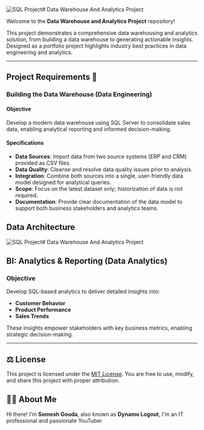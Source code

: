 ![SQL Project](https://github.com/user-attachments/assets/17fbe2c9-34e1-4bb1-9145-22bbfea6de4f)# Data Warehouse And Analytics Project

Welcome to the **Data Warehouse and Analytics Project** repository!

This project demonstrates a comprehensive data warehousing and analytics solution, from building a data warehouse to generating actionable insights. Designed as a portfolio project highlights industry best practices in data engineering and analytics.

---

## Project Requirements 🚀


### Building the Data Warehouse (Data Engineering)


#### Objective
Develop a modern data warehouse using SQL Server to consolidate sales data, enabling analytical reporting and informed decision-making.


#### Specifications
- **Data Sources**: Import data from two source systems (ERP and CRM) provided as CSV files.
- **Data Quality**: Cleanse and resolve data quality issues prior to analysis.
- **Integration**: Combine both sources into a single, user-friendly data model designed for analytical queries.
- **Scope**: Focus on the latest dataset only; historization of data is not required.
- **Documentation**: Provide clear documentation of the data model to support both business stakeholders and analytics teams.


## Data Architecture


![SQL Project](https://github.com/user-attachments/assets/17fbe2c9-34e1-4bb1-9145-22bbfea6de4f)# Data Warehouse And Analytics Project


## BI: Analytics & Reporting (Data Analytics)


### Objective
Develop SQL-based analytics to deliver detailed insights into:
- **Customer Behavior**
- **Product Performance**
- **Sales Trends**


These insights empower stakeholders with key business metrics, enabling strategic decision-making.


---


## ⚖️ License

This project is licensed under the [MIT License](LICENSE). You are free to use, modify, and share this project with proper attribution.

## 👨‍💻 About Me

Hi there! I'm **Somesh Gouda**, also known as **Dynamo Logout**, I'm an IT professional and passionate YouTuber 
